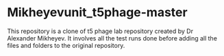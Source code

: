 # Mikheyevunit_t5phage-master
This repository is a clone of t5 phage lab repository created by Dr Alexander Mikheyev.
It involves all the test runs done before adding all the files and folders to the original repository.
